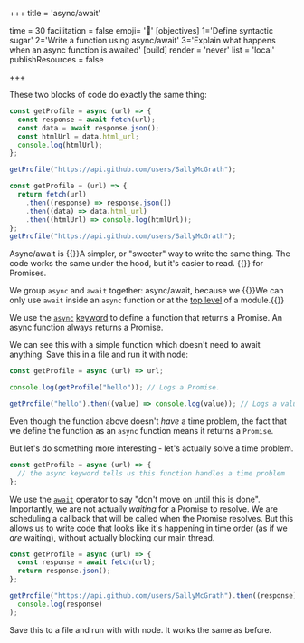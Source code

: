+++
title = 'async/await'

time = 30
facilitation = false
emoji= '🍬'
[objectives]
    1='Define syntactic sugar'
    2='Write a function using async/await'
    3='Explain what happens when an async function is awaited'
[build]
  render = 'never'
  list = 'local'
  publishResources = false

+++

These two blocks of code do exactly the same thing:

```js
const getProfile = async (url) => {
  const response = await fetch(url);
  const data = await response.json();
  const htmlUrl = data.html_url;
  console.log(htmlUrl);
};

getProfile("https://api.github.com/users/SallyMcGrath");
```

```js
const getProfile = (url) => {
  return fetch(url)
    .then((response) => response.json())
    .then((data) => data.html_url)
    .then((htmlUrl) => console.log(htmlUrl));
};
getProfile("https://api.github.com/users/SallyMcGrath");
```

Async/await is {{<tooltip title="syntactic sugar">}}A simpler, or "sweeter" way to write the same thing. The code works the same under the hood, but it's easier to read. {{</tooltip>}} for Promises.

We group `async` and `await` together: async/await, because we {{<tooltip title="use them together. ">}}We can only use `await` inside an `async` function or at the [top level](https://developer.mozilla.org/en-US/docs/Web/JavaScript/Reference/Operators/await#top_level_await) of a module.{{</tooltip>}}

We use the [`async`](https://developer.mozilla.org/en-US/docs/Web/JavaScript/Reference/Statements/async_function) [keyword](https://developer.mozilla.org/en-US/docs/Web/JavaScript/Reference/Lexical_grammar#keywords) to define a function that returns a Promise. An async function always returns a Promise.

We can see this with a simple function which doesn't need to await anything. Save this in a file and run it with node:

```js
const getProfile = async (url) => url;

console.log(getProfile("hello")); // Logs a Promise.

getProfile("hello").then((value) => console.log(value)); // Logs a value
```

Even though the function above doesn't _have_ a time problem, the fact that we define the function as an `async` function means it returns a `Promise`.

But let's do something more interesting - let's actually solve a time problem.

```js
const getProfile = async (url) => {
  // the async keyword tells us this function handles a time problem
};
```

We use the [`await`](https://developer.mozilla.org/en-US/docs/Web/JavaScript/Reference/Operators/await) operator to say "don't move on until this is done". Importantly, we are not actually _waiting_ for a Promise to resolve. We are scheduling a callback that will be called when the Promise resolves. But this allows us to write code that looks like it's happening in time order (as if we _are_ waiting), without actually blocking our main thread.

```js
const getProfile = async (url) => {
  const response = await fetch(url);
  return response.json();
};

getProfile("https://api.github.com/users/SallyMcGrath").then((response) =>
  console.log(response)
);
```

Save this to a file and run with with node. It works the same as before.

